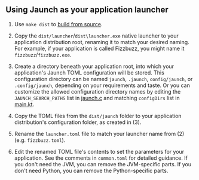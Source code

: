 ## Using Jaunch as your application launcher

1. Use `make dist` to [build from source](BUILD.md).

2. Copy the `dist/launcher`/`dist\launcher.exe` native launcher to your
   application distribution root, renaming it to match your desired naming.
   For example, if your application is called Fizzbuzz, you might name it
   `fizzbuzz`/`fizzbuzz.exe`.

3. Create a directory beneath your application root, into which your application's
   Jaunch TOML configuration will be stored. This configuration directory can be
   named `jaunch`, `.jaunch`, `config/jaunch`, or `.config/jaunch`, depending on
   your requirements and taste. Or you can customize the allowed configuration
   directory names by editing the `JAUNCH_SEARCH_PATHS` list in
   [jaunch.c](src/c/jaunch.c) and matching `configDirs` list in
   [main.kt](src/commonMain/kotlin/main.kt).

4. Copy the TOML files from the `dist/jaunch` folder to your application
   distribution's configuration folder, as created in (3).

5. Rename the `launcher.toml` file to match your launcher name from (2)
   (e.g. `fizzbuzz.toml`).

6. Edit the renamed TOML file's contents to set the parameters for your
   application. See the comments in `common.toml` for detailed guidance.
   If you don't need the JVM, you can remove the JVM-specific parts.
   If you don't need Python, you can remove the Python-specific parts.
